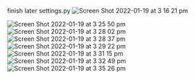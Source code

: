 finish later
settings.py
![Screen Shot 2022-01-19 at 3 16 21 pm](https://user-images.githubusercontent.com/65474495/150063099-b7b8f29e-5e67-4ccb-bc6d-4ed53d94506c.png)

![Screen Shot 2022-01-19 at 3 25 50 pm](https://user-images.githubusercontent.com/65474495/150063974-6cccfbe1-f918-4eb6-ad4b-5bb0f2163ee8.png)
![Screen Shot 2022-01-19 at 3 28 02 pm](https://user-images.githubusercontent.com/65474495/150064172-6949d103-19da-49b7-b947-58abcf1a3c63.png)
![Screen Shot 2022-01-19 at 3 28 37 pm](https://user-images.githubusercontent.com/65474495/150064227-f52ca68d-251c-4329-83d8-1488bd95a81e.png)
![Screen Shot 2022-01-19 at 3 29 22 pm](https://user-images.githubusercontent.com/65474495/150064308-25939d55-13ec-427f-83ca-a7f92c9cc38e.png)
![Screen Shot 2022-01-19 at 3 31 15 pm](https://user-images.githubusercontent.com/65474495/150064468-b9640ac5-157e-4472-875b-a12d88f135c7.png)
![Screen Shot 2022-01-19 at 3 32 49 pm](https://user-images.githubusercontent.com/65474495/150064594-b56e340f-1856-4bcc-84c7-f67915162d95.png)
![Screen Shot 2022-01-19 at 3 35 26 pm](https://user-images.githubusercontent.com/65474495/150064826-cdf1d477-763a-42f9-9c78-6167b648c025.png)
